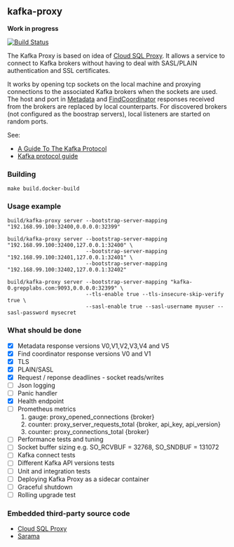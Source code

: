 ## kafka-proxy
**Work in progress**

[![Build Status](https://travis-ci.org/grepplabs/kafka-proxy.svg?branch=master)](https://travis-ci.org/grepplabs/kafka-proxy)


The Kafka Proxy is based on idea of [Cloud SQL Proxy](https://github.com/GoogleCloudPlatform/cloudsql-proxy). 
It allows a service to connect to Kafka brokers without having to deal with SASL/PLAIN authentication and SSL certificates.  

It works by opening tcp sockets on the local machine and proxying connections to the associated Kafka brokers
when the sockets are used. The host and port in [Metadata](http://kafka.apache.org/protocol.html#The_Messages_Metadata)
and [FindCoordinator](http://kafka.apache.org/protocol.html#The_Messages_FindCoordinator)
responses received from the brokers are replaced by local counterparts.
For discovered brokers (not configured as the boostrap servers), local listeners are started on random ports.

See:
* [A Guide To The Kafka Protocol](https://cwiki.apache.org/confluence/display/KAFKA/A+Guide+To+The+Kafka+Protocol)
* [Kafka protocol guide](http://kafka.apache.org/protocol.html)

### Building

    make build.docker-build

### Usage example
	
	build/kafka-proxy server --bootstrap-server-mapping "192.168.99.100:32400,0.0.0.0:32399"
	
	build/kafka-proxy server --bootstrap-server-mapping "192.168.99.100:32400,127.0.0.1:32400" \
	                         --bootstrap-server-mapping "192.168.99.100:32401,127.0.0.1:32401" \
	                         --bootstrap-server-mapping "192.168.99.100:32402,127.0.0.1:32402"
    
    build/kafka-proxy server --bootstrap-server-mapping "kafka-0.grepplabs.com:9093,0.0.0.0:32399" \
                             --tls-enable true --tls-insecure-skip-verify true \
                             --sasl-enable true --sasl-username myuser --sasl-password mysecret

### What should be done

* [x] Metadata response versions V0,V1,V2,V3,V4 and V5
* [x] Find coordinator response versions V0 and V1
* [X] TLS
* [X] PLAIN/SASL
* [X] Request / reponse deadlines - socket reads/writes
* [ ] Json logging
* [ ] Panic handler
* [X] Health endpoint
* [ ] Prometheus metrics
  1. gauge: proxy_opened_connections {broker}
  2. counter: proxy_server_requests_total {broker, api_key, api_version}
  3. counter: proxy_connections_total {broker}
* [ ] Performance tests and tuning
* [ ] Socket buffer sizing e.g. SO_RCVBUF = 32768, SO_SNDBUF = 131072
* [ ] Kafka connect tests
* [ ] Different Kafka API versions tests
* [ ] Unit and integration tests
* [ ] Deploying Kafka Proxy as a sidecar container
* [ ] Graceful shutdown
* [ ] Rolling upgrade test

### Embedded third-party source code 

* [Cloud SQL Proxy](https://github.com/GoogleCloudPlatform/cloudsql-proxy)
* [Sarama](https://github.com/Shopify/sarama)